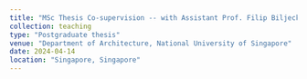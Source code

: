 ```yaml
---
title: "MSc Thesis Co-supervision -- with Assistant Prof. Filip Biljecki and Associate Prof. Rudi Stouffs"
collection: teaching
type: "Postgraduate thesis"
venue: "Department of Architecture, National University of Singapore"
date: 2024-04-14
location: "Singapore, Singapore"
---
```


